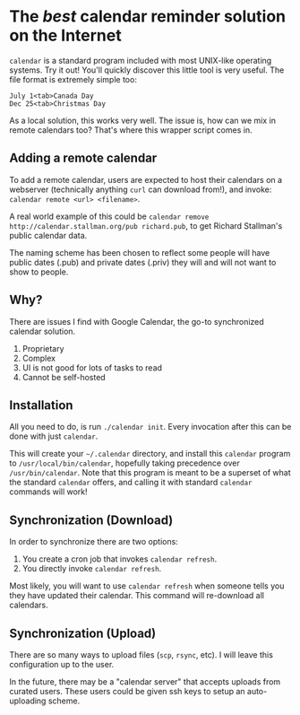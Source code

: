 # The *best* calendar reminder solution on the Internet

`calendar` is a standard program included with most UNIX-like operating systems. Try it out! You'll quickly discover this little tool is very useful. The file format is extremely simple too:

```
July 1<tab>Canada Day
Dec 25<tab>Christmas Day
```

As a local solution, this works very well. The issue is, how can we mix in remote calendars too? That's where this wrapper script comes in.

## Adding a remote calendar

To add a remote calendar, users are expected to host their calendars on a webserver (technically anything `curl` can download from!), and invoke: `calendar remote <url> <filename>`.

A real world example of this could be `calendar remove http://calendar.stallman.org/pub richard.pub`, to get Richard Stallman's public calendar data.

The naming scheme has been chosen to reflect some people will have public dates (.pub) and private dates (.priv) they will and will not want to show to people.

## Why?

There are issues I find with Google Calendar, the go-to synchronized calendar solution.

1. Proprietary
2. Complex
3. UI is not good for lots of tasks to read
4. Cannot be self-hosted

## Installation 

All you need to do, is run `./calendar init`. Every invocation after this can be done with just `calendar`.

This will create your `~/.calendar` directory, and install this `calendar` program to `/usr/local/bin/calendar`, hopefully taking precedence over `/usr/bin/calendar`. Note that this program is meant to be a superset of what the standard `calendar` offers, and calling it with standard `calendar` commands will work!

## Synchronization (Download)

In order to synchronize there are two options:

1. You create a cron job that invokes `calendar refresh`.
2. You directly invoke `calendar refresh`.

Most likely, you will want to use `calendar refresh` when someone tells you they have updated their calendar. This command will re-download all calendars.

## Synchronization (Upload)

There are so many ways to upload files (`scp`, `rsync`, etc). I will leave this configuration up to the user.

In the future, there may be a "calendar server" that accepts uploads from curated users. These users could be given ssh keys to setup an auto-uploading scheme.
